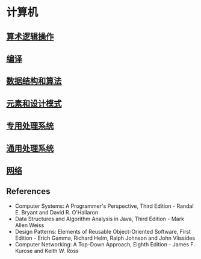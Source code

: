 # 计算机

## [算术逻辑操作](./chapter1.md)

## [编译](./chapter2.md)

## [数据结构和算法](./chapter3.md)

## [元素和设计模式](./chapter4.md)

## [专用处理系统](./chapter5.md)

## [通用处理系统](./chapter6.md)

## [网络](./chapter7.md)

## References

- Computer Systems: A Programmer's Perspective, Third Edition - Randal E. Bryant and David R. O'Hallaron
- Data Structures and Algorithm Analysis in Java, Third Edition - Mark Allen Weiss
- Design Patterns: Elements of Reusable Object-Oriented Software, First Edition - Erich Gamma, Richard Helm, Ralph Johnson and John Vlissides
- Computer Networking: A Top-Down Approach, Eighth Edition - James F. Kurose and Keith W. Ross
